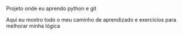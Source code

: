 Projeto onde eu aprendo python e git

Aqui eu mostro todo o meu caminho de aprendizado e exercícios para melhorar minha lógica
